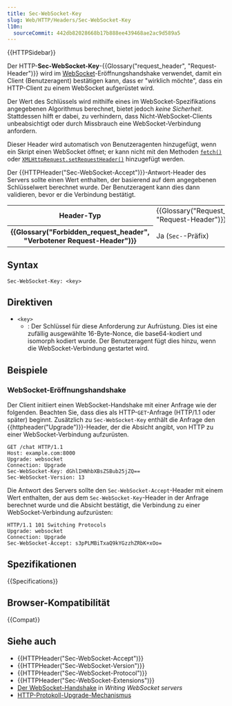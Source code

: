 ```yaml
---
title: Sec-WebSocket-Key
slug: Web/HTTP/Headers/Sec-WebSocket-Key
l10n:
  sourceCommit: 442db82028668b17b888ee439468ae2ac9d589a5
---
```


{{HTTPSidebar}}

Der HTTP-**Sec-WebSocket-Key**-{{Glossary("request_header", "Request-Header")}} wird im [WebSocket](/de/docs/Web/API/WebSockets_API)-Eröffnungshandshake verwendet, damit ein Client (Benutzeragent) bestätigen kann, dass er "wirklich möchte", dass ein HTTP-Client zu einem WebSocket aufgerüstet wird.

Der Wert des Schlüssels wird mithilfe eines im WebSocket-Spezifikations angegebenen Algorithmus berechnet, bietet jedoch _keine Sicherheit_.
Stattdessen hilft er dabei, zu verhindern, dass Nicht-WebSocket-Clients unbeabsichtigt oder durch Missbrauch eine WebSocket-Verbindung anfordern.

Dieser Header wird automatisch von Benutzeragenten hinzugefügt, wenn ein Skript einen WebSocket öffnet; er kann nicht mit den Methoden [`fetch()`](/de/docs/Web/API/Window/fetch) oder [`XMLHttpRequest.setRequestHeader()`](/de/docs/Web/API/XMLHttpRequest/setRequestHeader) hinzugefügt werden.

Der {{HTTPHeader("Sec-WebSocket-Accept")}}-Antwort-Header des Servers sollte einen Wert enthalten, der basierend auf dem angegebenen Schlüsselwert berechnet wurde.
Der Benutzeragent kann dies dann validieren, bevor er die Verbindung bestätigt.

<table class="properties">
  <tbody>
    <tr>
      <th scope="row">Header-Typ</th>
      <td>{{Glossary("Request_header", "Request-Header")}}</td>
    </tr>
    <tr>
      <th scope="row">{{Glossary("Forbidden_request_header", "Verbotener Request-Header")}}</th>
      <td>Ja (<code>Sec-</code>-Präfix)</td>
    </tr>
  </tbody>
</table>

## Syntax

```http
Sec-WebSocket-Key: <key>
```

## Direktiven

- `<key>`
  - : Der Schlüssel für diese Anforderung zur Aufrüstung.
    Dies ist eine zufällig ausgewählte 16-Byte-Nonce, die base64-kodiert und isomorph kodiert wurde.
    Der Benutzeragent fügt dies hinzu, wenn die WebSocket-Verbindung gestartet wird.

## Beispiele

### WebSocket-Eröffnungshandshake

Der Client initiiert einen WebSocket-Handshake mit einer Anfrage wie der folgenden.
Beachten Sie, dass dies als HTTP-`GET`-Anfrage (HTTP/1.1 oder später) beginnt. Zusätzlich zu `Sec-WebSocket-Key` enthält die Anfrage den {{httpheader("Upgrade")}}-Header, der die Absicht angibt, von HTTP zu einer WebSocket-Verbindung aufzurüsten.

```http
GET /chat HTTP/1.1
Host: example.com:8000
Upgrade: websocket
Connection: Upgrade
Sec-WebSocket-Key: dGhlIHNhbXBsZSBub25jZQ==
Sec-WebSocket-Version: 13
```

Die Antwort des Servers sollte den `Sec-WebSocket-Accept`-Header mit einem Wert enthalten, der aus dem `Sec-WebSocket-Key`-Header in der Anfrage berechnet wurde und die Absicht bestätigt, die Verbindung zu einer WebSocket-Verbindung aufzurüsten:

```http
HTTP/1.1 101 Switching Protocols
Upgrade: websocket
Connection: Upgrade
Sec-WebSocket-Accept: s3pPLMBiTxaQ9kYGzzhZRbK+xOo=
```

## Spezifikationen

{{Specifications}}

## Browser-Kompatibilität

{{Compat}}

## Siehe auch

- {{HTTPHeader("Sec-WebSocket-Accept")}}
- {{HTTPHeader("Sec-WebSocket-Version")}}
- {{HTTPHeader("Sec-WebSocket-Protocol")}}
- {{HTTPHeader("Sec-WebSocket-Extensions")}}
- [Der WebSocket-Handshake](/de/docs/Web/API/WebSockets_API/Writing_WebSocket_servers#the_websocket_handshake) in _Writing WebSocket servers_
- [HTTP-Protokoll-Upgrade-Mechanismus](/de/docs/Web/HTTP/Protocol_upgrade_mechanism)
